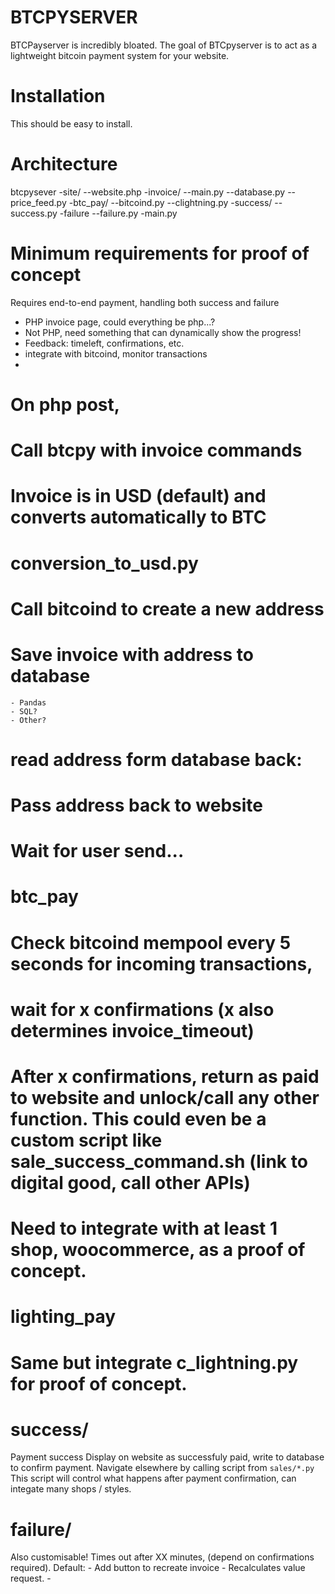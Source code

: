 # BTCPYSERVER
BTCPayserver is incredibly bloated. The goal of BTCpyserver is to act as a lightweight bitcoin payment system for your website.

# Installation
This should be easy to install.

# Architecture
btcpysever
-site/
--website.php
-invoice/
--main.py
--database.py
--price_feed.py
-btc_pay/
--bitcoind.py
--clightning.py
-success/
--success.py
-failure
--failure.py
-main.py


# Minimum requirements for proof of concept
Requires end-to-end payment, handling both success and failure
- PHP invoice page, could everything be php...?
- Not PHP, need something that can dynamically show the progress!
- Feedback: timeleft, confirmations, etc.
- integrate with bitcoind, monitor transactions
- 



# On php post, 
# Call btcpy with invoice commands
# Invoice is in USD (default) and converts automatically to BTC
# conversion_to_usd.py
# Call bitcoind to create a new address
# Save invoice with address to database
	- Pandas
	- SQL?
	- Other?
# read address form database back:
# Pass address back to website
# Wait for user send...

# btc_pay
# Check bitcoind mempool every 5 seconds for incoming transactions,
# wait for x confirmations (x also determines invoice_timeout)
# After x confirmations, return as paid to website and unlock/call any other function. This could even be a custom script like sale_success_command.sh (link to digital good, call other APIs)
# Need to integrate with at least 1 shop, woocommerce, as a proof of concept.

# lighting_pay
# Same but integrate c_lightning.py for proof of concept.


# success/ 
Payment success
Display on website as successfuly paid, write to database to confirm payment.
Navigate elsewhere by calling script from `sales/*.py`
This script will control what happens after payment confirmation, can integate many shops / styles.

# failure/
Also customisable!
Times out after XX minutes, (depend on confirmations required).
Default:
	- Add button to recreate invoice
		- Recalculates value request.
	-
